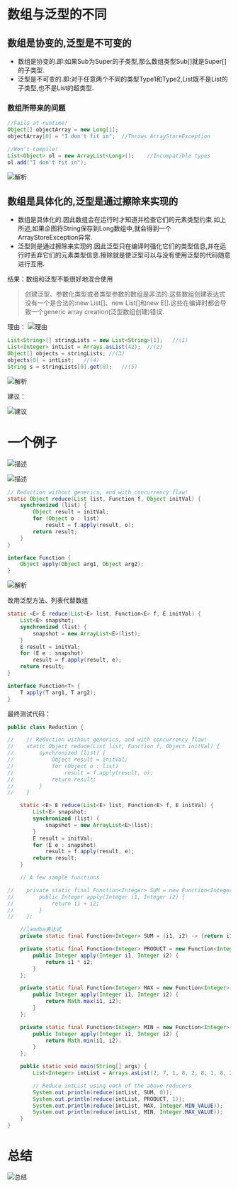# 数组与泛型的不同
## 数组是协变的,泛型是不可变的
* 数组是协变的.即:如果Sub为Super的子类型,那么数组类型Sub[]就是Super[]的子类型.
* 泛型是不可变的.即:对于任意两个不同的类型Type1和Type2,List<Type1>既不是List<Type2>的子类型,也不是List<Type2>的超类型.

### 数组所带来的问题
```java
//Fails at runtime!
Object[] objectArray = new Long[1];
objectArray[0] = "I don't fit in";  //Throws ArrayStoreException

//Won't compile!
List<Object> ol = new ArrayList<Long>();    //Incompatible types
ol.add("I don't fit in");
```

![解析](https://github.com/gdufeZLYL/blog/blob/master/images/20180505102150.png)

## 数组是具体化的,泛型是通过擦除来实现的
* 数组是具体化的.因此数组会在运行时才知道并检查它们的元素类型约束.如上所述,如果企图将String保存到Long数组中,就会得到一个ArrayStoreException异常.
* 泛型则是通过擦除来实现的.因此泛型只在编译时强化它们的类型信息,并在运行时丢弃它们的元素类型信息.擦除就是使泛型可以与没有使用泛型的代码随意进行互用.

结果：数组和泛型不能很好地混合使用
> 创建泛型、参数化类型或者类型参数的数组是非法的.这些数组创建表达式没有一个是合法的:new List<E>[]、new List<String>[]和new E[].这些在编译时都会导致一个generic array creation(泛型数组创建)错误.

理由：
![理由](https://github.com/gdufeZLYL/blog/blob/master/images/20180505145837.png)

```java
List<String>[] stringLists = new List<String>[1];   //(1)
List<Integer> intList = Arrays.asList(42);  //(2)
Object[] objects = stringLists; //(3)
objects[0] = intList;   //(4)
String s = stringLists[0].get(0);   //(5)
```

![解析](https://github.com/gdufeZLYL/blog/blob/master/images/20180505150228.png)

建议：

![建议](https://github.com/gdufeZLYL/blog/blob/master/images/20180505150532.png)

# 一个例子
![描述](https://github.com/gdufeZLYL/blog/blob/master/images/220180505150850.png)

![描述](https://github.com/gdufeZLYL/blog/blob/master/images/20180505151755.png)

```java
// Reduction without generics, and with concurrency flaw!
static Object reduce(List list, Function f, Object initVal) {
    synchronized (list) {
        Object result = initVal;
        for (Object o : list)
            result = f.apply(result, o);
        return result;
    }
}

interface Function {
    Object apply(Object arg1, Object arg2);
}
```

![解析](https://github.com/gdufeZLYL/blog/blob/master/images/20180505152249.png)

改用泛型方法、列表代替数组
```java
static <E> E reduce(List<E> list, Function<E> f, E initVal) {
    List<E> snapshot;
    synchronized (list) {
        snapshot = new ArrayList<E>(list);
    }
    E result = initVal;
    for (E e : snapshot)
        result = f.apply(result, e);
    return result;
}

interface Function<T> {
    T apply(T arg1, T arg2);
}
```

最终测试代码：
```java
public class Reduction {

//    // Reduction without generics, and with concurrency flaw!
//    static Object reduce(List list, Function f, Object initVal) {
//        synchronized (list) {
//            Object result = initVal;
//            for (Object o : list)
//                result = f.apply(result, o);
//            return result;
//        }
//    }

    static <E> E reduce(List<E> list, Function<E> f, E initVal) {
        List<E> snapshot;
        synchronized (list) {
            snapshot = new ArrayList<E>(list);
        }
        E result = initVal;
        for (E e : snapshot)
            result = f.apply(result, e);
        return result;
    }

    // A few sample functions

//    private static final Function<Integer> SUM = new Function<Integer>() {
//        public Integer apply(Integer i1, Integer i2) {
//            return i1 + i2;
//        }
//    };

    //lamdba表达式
    private static final Function<Integer> SUM = (i1, i2) -> {return i1 + i2; };

    private static final Function<Integer> PRODUCT = new Function<Integer>() {
        public Integer apply(Integer i1, Integer i2) {
            return i1 * i2;
        }
    };

    private static final Function<Integer> MAX = new Function<Integer>() {
        public Integer apply(Integer i1, Integer i2) {
            return Math.max(i1, i2);
        }
    };

    private static final Function<Integer> MIN = new Function<Integer>() {
        public Integer apply(Integer i1, Integer i2) {
            return Math.min(i1, i2);
        }
    };

    public static void main(String[] args) {
        List<Integer> intList = Arrays.asList(2, 7, 1, 8, 2, 8, 1, 8, 2, 8);

        // Reduce intList using each of the above reducers
        System.out.println(reduce(intList, SUM, 0));
        System.out.println(reduce(intList, PRODUCT, 1));
        System.out.println(reduce(intList, MAX, Integer.MIN_VALUE));
        System.out.println(reduce(intList, MIN, Integer.MAX_VALUE));
    }
}
```

# 总结
![总结](https://github.com/gdufeZLYL/blog/blob/master/images/20180505155019.png)